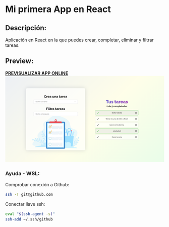 # Mi primera App en React

## Descripción:
Aplicación en React en la que puedes crear, completar, eliminar y filtrar tareas.

## Preview:
**[PREVISUALIZAR APP ONLINE](https://julioribera.github.io/platzi-react/)**
![Preview de la App](https://github.com/julioribera/platzi-react/blob/main/AppPreview.png?raw=true)


### Ayuda - WSL:
Comprobar conexión a Github:
```bash
ssh -T git@github.com
```

Conectar llave ssh:
```bash
eval "$(ssh-agent -s)"
ssh-add ~/.ssh/github
```
